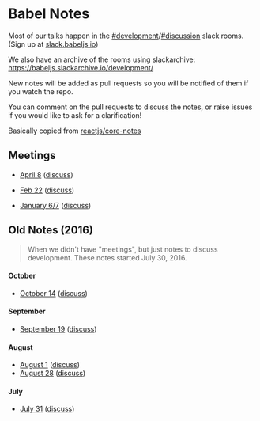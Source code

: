 # Babel Notes

Most of our talks happen in the [#development](https://babeljs.slack.com/messages/development)/[#discussion](https://babeljs.slack.com/messages/discussion) slack rooms. (Sign up at [slack.babeljs.io](http://slack.babeljs.io/))

We also have an archive of the rooms using slackarchive: https://babeljs.slackarchive.io/development/

New notes will be added as pull requests so you will be notified of them if you watch the repo.

You can comment on the pull requests to discuss the notes, or raise issues if you would like to ask for a clarification!

Basically copied from [reactjs/core-notes](https://github.com/reactjs/core-notes)

## Meetings

* [April 8](https://github.com/babel/notes/blob/master/2017-04/april-08.md) ([discuss](https://github.com/babel/notes/pull/19))
 
* [Feb 22](https://github.com/babel/notes/blob/master/2017-02/feb-22.md) ([discuss](https://github.com/babel/notes/pull/15))

* [January 6/7](https://github.com/babel/notes/blob/master/2017-01/jan-06.md) ([discuss](https://github.com/babel/notes/pull/11))

## Old Notes (2016)

> When we didn't have "meetings", but just notes to discuss development.
> These notes started July 30, 2016.

#### October

* [October 14](https://github.com/babel/notes/blob/master/2016-10/october-14.md) ([discuss](https://github.com/babel/notes/pull/7))

#### September

* [September 19](https://github.com/babel/notes/blob/master/2016-09/september-19.md) ([discuss](https://github.com/babel/notes/pull/6))

#### August

* [August 1](https://github.com/babel/notes/blob/master/2016-08/august-01.md) ([discuss](https://github.com/babel/notes/pull/3))
* [August 28](https://github.com/babel/notes/blob/master/2016-08/august-28.md) ([discuss](https://github.com/babel/notes/pull/5))

#### July

* [July 31](https://github.com/babel/notes/blob/master/2016-07/july-31.md) ([discuss](https://github.com/babel/notes/pull/1))

